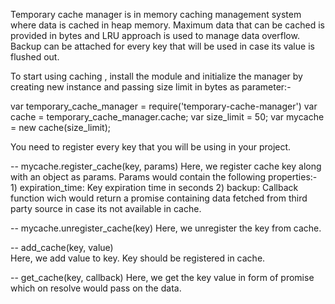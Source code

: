 Temporary cache manager is in memory caching management system where data is cached in heap memory. Maximum data that can be cached is provided in bytes and LRU approach is used to manage data overflow. Backup can be attached for every key that will be used in case its value is flushed out. 

To start using caching , install the module and initialize the manager by creating new instance and passing size limit in bytes as parameter:-

var temporary_cache_manager = require('temporary-cache-manager')
var cache = temporary_cache_manager.cache;
var size_limit = 50;
var mycache = new cache(size_limit);

You need to register every key that you will be using in your project.

--  mycache.register_cache(key, params)
    Here, we register cache key along with an object as params. Params would contain the following properties:-
       1) expiration_time: Key expiration time in seconds
       2) backup: Callback function wich would return a promise containing data fetched from third party source in case its                     not available in cache.
       
-- mycache.unregister_cache(key)
     Here, we unregister the key from cache.
     
-- add_cache(key, value)     
     Here, we add value to key. Key should be registered in cache.
     
-- get_cache(key, callback)
     Here, we get the key value in form of promise which on resolve would pass on the data.
